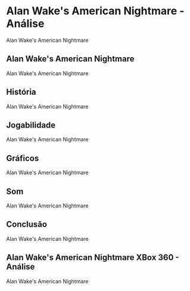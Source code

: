 ---
---

# Alan Wake's American Nightmare - Análise

Alan Wake's American Nightmare

## Alan Wake's American Nightmare

Alan Wake's American Nightmare

## História

Alan Wake's American Nightmare

## Jogabilidade

Alan Wake's American Nightmare

## Gráficos

Alan Wake's American Nightmare

## Som

Alan Wake's American Nightmare

## Conclusão

Alan Wake's American Nightmare

## Alan Wake's American Nightmare XBox 360 - Análise

Alan Wake's American Nightmare

